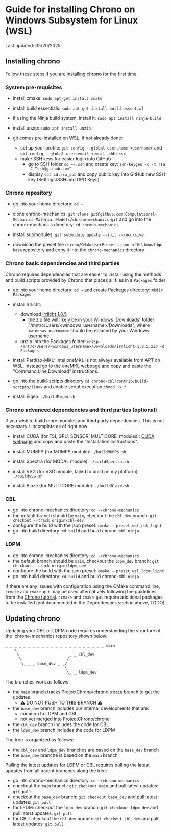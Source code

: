 # Guide for installing Chrono on Windows Subsystem for Linux (WSL)
Last updated: 05/20/2025 

## Installing chrono

Follow these steps if you are installing chrono for the first time.

### System pre-requisites

* install cmake: `sudo apt-get install cmake`

* install build essentials: `sudo apt-get install build-essential`

* if using the Ninja build system, install it: `sudo apt install ninja-build`

* install unzip: `sudo apt install unzip`

* git comes pre-installed on WSL. If not already done:
    * set up your profile: `git config --global user.name <username>` and `git config --global user.email <email_address>`
	* make SSH keys for easier login into GitHub
        * go to SSH folder `cd ~/.ssh` and create key: `ssh-keygen -o -t rsa -C “ssh@github.com”`
        * display `cat id.rsa_pub` and copy public key into GitHub new SSH key (Settings/SSH and GPG Keys)

### Chrono repository

* go into your home directory: `cd ~`

* clone chrono-mechanics: `git clone git@github.com:Computational-Mechanics-Material-Models/chrono-mechanics.git`
and go into the chrono-mechanics directory: `cd chrono-mechanics`

* install submodules: `git submodule update --init --recursive`

* download the preset file `chrono/CMakeUserPresets.json` in this `knowldge-base` repository and copy it into the `chrono-mechanics` directory

### Chrono basic dependencies and third parties

Chrono requires dependencies that are easier to install using 
the methods and build scripts provided by Chrono that places all files in a `Packages` folder

* go into your home directory: `cd ~` and create Packages directory: `mkdir Packages`

* install Irrlicht:
    * download [Irrlicht 1.8.5](http://downloads.sourceforge.net/irrlicht/irrlicht-1.8.5.zip)
        * the zip file will likely be in your Windows 'Downloads' folder "/mnt/c/Users/<windows_username>/Downloads", where `<windows_username>` should be replaced by your Windows username.
    * unzip into the Packages folder: `unzip /mnt/c/Users/<windows_username>/Downloads/irrlicht-1.8.5.zip -d Packages`

* install Pardiso-MKL: Intel oneMKL is not always available from APT on WSL. Instead go to the [oneMKL webpage](https://www.intel.com/content/www/us/en/developer/tools/oneapi/onemkl-download.html?operatingsystem=linux&linux-install=online) and copy and paste the "Command Line Download" instructions.

* go into the build-scripts directory `cd chrono-cbl/contrib/build-scripts/linux` and enable script execution `chmod +x *`

* install Eigen: `./buildEigen.sh`

### Chrono advanced dependencies and third parties (optional)

If you wish to build more modules and third party dependencies. This is not necessary / incomplete as of right now:

* install CUDA (for FSI, GPU, SENSOR, MULTICORE, modules): [CUDA webpage](https://developer.nvidia.com/cuda-downloads?target_os=Linux&target_arch=x86_64&Distribution=WSL-Ubuntu&target_version=2.0&target_type=deb_local) and copy and paste the "Installation instructions".

* install MUMPS (for MUMPS module): `./buildMUMPS.sh`

* install Spectra (for MODAL module): `./buildSpectra.sh`

* install VSG (for VSG module, failed to build on my platform): `./buildVSG.sh`

* install Blaze (for MULTICORE module): `./buildBlaze.sh`


### CBL

* go into chrono-mechanics directory: `cd ~/chrono-mechanics`
* the default branch should be `main`, checkout the `cbl_dev` branch: `git checkout --track origin/cbl-dev`
* configure the build with the json preset: `cmake --preset wsl_cbl_light`
* go into build directory: `cd build` and build chrono-cbl: `ninja`

### LDPM

* go into chrono-mechanics directory: `cd ~/chrono-mechanics`
* the default branch should be `main`, checkout the `ldpm_dev` branch: `git checkout --track origin/ldpm_dev`
* configure the build with the json preset: `cmake --preset wsl_ldpm_light`
* go into build directory: `cd build` and build chrono-cbl: `ninja`


[TODO: make presets for ldpm]:#
[TODO: make presets for make buid system]:#
[TODO: write instructions to build with make in list above]:#
If there are any issues with configuration using the CMake command line, `ccmake` and `cmake-gui` may be used alternatively
following the guidelines from the [Chrono tutorial](https://api.projectchrono.org/tutorial_install_chrono.html). `ccmake`
and `cmake-gui` require additional packages to be installed (not documented in the Dependencies section above, TODO).


## Updating chrono

Updating your CBL or LDPM code requires understanding the structure of the `chrono-mechanics repository shown below:

```
_ _ _ _ _ _ _ _ _ _ _ _ _ _ _ _ _ _ _ _ _ _ main  
    \                    
     \                      _ _ cbl_dev
      \                    /
       \_ _ _ base_dev _ _/
                          \
                           \_ _ ldpm_dev
```

The branches work as follows:
* the `main` branch tracks ProjectChrono/chrono's `main` branch to get the updates
    * :warning: DO NOT PUSH TO THIS BRANCH :warning:
* the `base_dev` branch includes our internal developments that are:
    * common to LDPM and CBL
    * not yet merged into ProjectChrono/chrono
* the `cbl_dev` branch includes the code for CBL 
* the `ldpm_dev` branch includes the code for LDPM

The tree is organized as follows:
* the `cbl_dev` and `ldpm_dev` branches are based on the `base_dev` branch 
* the `base_dev` branche is based on the `main` branch 

Pulling the latest updates for LDPM or CBL requires pulling
the latest updates from all parent branches along the tree:
* go into chrono-mechanics directory: `cd ~/chrono-mechanics`
* checkout the `main` branch: `git checkout main` and pull latest updates: `git pull`
* checkout the `base_dev` branch: `git checkout base_dev` and pull latest updates: `git pull`
* for LPDM: checkout the `ldpm_dev` branch: `git checkout ldpm_dev` and pull latest updates: `git pull`
* for CBL: checkout the `cbl_dev` branch: `git checkout cbl_dev` and pull latest updates: `git pull`

